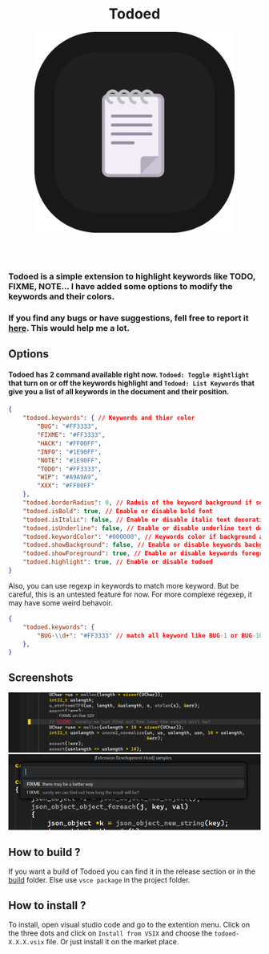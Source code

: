 <div align="center">
	<h1>Todoed</h1>
</div>

<div align="center">
	<img width="400px" src="./resources/logo.png" alt="">
</div>

<br>

<div align="center">
	<img src="https://img.shields.io/visual-studio-marketplace/r/gael-lopes-da-silva.todoed?style=for-the-badge&labelColor=000000" alt="">
	<img src="https://img.shields.io/visual-studio-marketplace/i/gael-lopes-da-silva.todoed?style=for-the-badge&labelColor=000000" alt="">
	<img src="https://img.shields.io/visual-studio-marketplace/d/gael-lopes-da-silva.todoed?style=for-the-badge&labelColor=000000" alt="">
</div>

<div align="center">
	<a href="./LICENSE.md">
		<img src="https://img.shields.io/badge/license-BSD%203--Clause-blue?style=for-the-badge&labelColor=000000" alt="">
	</a>
</div>

### Todoed is a simple extension to highlight keywords like TODO, FIXME, NOTE... I have added some options to modify the keywords and their colors.

### If you find any bugs or have suggestions, fell free to report it [here](https://github.com/Gael-Lopes-Da-Silva/TodoedVSCode/issues/new/choose). This would help me a lot.

## Options
#### Todoed has 2 command available right now. `Todoed: Toggle Hightlight` that turn on or off the keywords highlight and `Todoed: List Keywords` that give you a list of all keywords in the document and their position.

~~~json
{
	"todoed.keywords": { // Keywords and thier color
		"BUG": "#FF3333",
		"FIXME": "#FF3333",
		"HACK": "#FF00FF",
		"INFO": "#1E90FF",
		"NOTE": "#1E90FF",
		"TODO": "#FF3333",
		"WIP": "#A9A9A9",
		"XXX": "#FF00FF"
	},
	"todoed.borderRadius": 0, // Raduis of the keyword background if set to true
	"todoed.isBold": true, // Enable or disable bold font
	"todoed.isItalic": false, // Enable or disable italic text decoration
	"todoed.isUnderline": false, // Enable or disable underline text decoration
	"todoed.keywordColor": "#000000", // Keywords color if background and foreground are set to true
	"todoed.showBackground": false, // Enable or disable keywords background
	"todoed.showForeground": true, // Enable or disable keywords foreground
	"todoed.highlight": true, // Enable or disable todoed
}
~~~

Also, you can use regexp in keywords to match more keyword. But be careful, this is an untested feature for now. For more complexe regexep, it may have some weird behavoir.
~~~json
{
    "todoed.keywords": {
		"BUG-\\d+": "#FF3333" // match all keyword like BUG-1 or BUG-10023
	},
}
~~~


## Screenshots
<img src="./screenshots/todoed_1.png" alt="">
<img src="./screenshots/todoed_2.png" alt="">

## How to build ?
If you want a build of Todoed you can find it in the release section or in the [build](./build/) folder. Else use `vsce package` in the project folder.

## How to install ?
To install, open visual studio code and go to the extention menu. Click on the three dots and click on `Install from VSIX` and choose the `todoed-X.X.X.vsix` file. Or just install it on the market place.